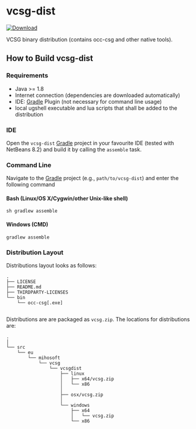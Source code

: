 # vcsg-dist

[ ![Download](https://api.bintray.com/packages/miho/JCSG/vcsg-dist/images/download.svg) ](https://bintray.com/miho/JCSG/vcsg-dist/_latestVersion)

VCSG binary distribution (contains occ-csg and other native tools). 

## How to Build vcsg-dist

### Requirements

- Java >= 1.8
- Internet connection (dependencies are downloaded automatically)
- IDE: [Gradle](http://www.gradle.org/) Plugin (not necessary for command line usage)
- local ugshell executable and lua scripts that shall be added to the distribution

### IDE

Open the `vcsg-dist` [Gradle](http://www.gradle.org/) project in your favourite IDE (tested with NetBeans 8.2) and build it
by calling the `assemble` task.

### Command Line

Navigate to the [Gradle](http://www.gradle.org/) project (e.g., `path/to/vcsg-dist`) and enter the following command

#### Bash (Linux/OS X/Cygwin/other Unix-like shell)

    sh gradlew assemble
    
#### Windows (CMD)

    gradlew assemble
    
### Distribution Layout

Distributions layout looks as follows:

```
.
├── LICENSE
├── README.md
├── THIRDPARTY-LICENSES
└── bin
    └── occ-csg[.exe]
            
```
Distributions are are packaged as `vcsg.zip`. The locations for distributions are:

```
.
│
└── src
    └── eu
        └── mihosoft
            └── vcsg
                └── vcsgdist
                    ├── linux
                    │   ├── x64/vcsg.zip
                    │   └── x86
                    │
                    ├── osx/vcsg.zip
                    │   
                    └── windows
                        ├── x64
                        │   └── vcsg.zip
                        └── x86
```
